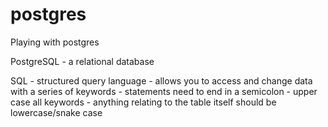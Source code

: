 # postgres
Playing with postgres

PostgreSQL
    - a relational database

SQL
    - structured query language
    - allows you to access and change data with a series of keywords
    - statements need to end in a semicolon 
    - upper case all keywords
    - anything relating to the table itself should be lowercase/snake case
